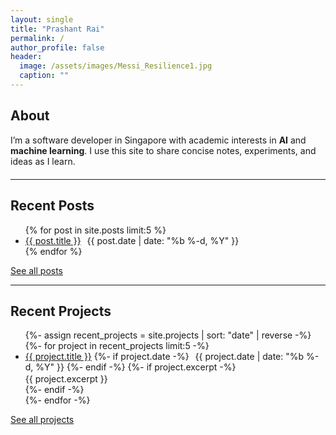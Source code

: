 ```yaml
---
layout: single
title: "Prashant Rai"
permalink: /
author_profile: false
header:
  image: /assets/images/Messi_Resilience1.jpg
  caption: ""
---
```



## About

I’m a software developer in Singapore with academic interests in **AI** and **machine learning**. I use this site to share concise notes, experiments, and ideas as I learn.

<!-- Icon-only social row -->
<div class="social-inline" style="margin: 0.75rem 0 1.25rem 0; font-size: 1.5rem;">
  <a href="mailto:kprashantrai@gmail.com" aria-label="Email" style="text-decoration:none; margin-right:14px;">
    <i class="fas fa-envelope"></i>
  </a>
  <a href="https://www.linkedin.com/in/whysoshant/" target="_blank" rel="noopener" aria-label="LinkedIn" style="text-decoration:none; margin-right:14px;">
    <i class="fab fa-linkedin"></i>
  </a>
  <a href="https://github.com/whysoshant" target="_blank" rel="noopener" aria-label="GitHub" style="text-decoration:none;">
    <i class="fab fa-github"></i>
  </a>
</div>


---

## Recent Posts

<ul>
{% for post in site.posts limit:5 %}
  <li>
    <a href="{{ post.url | relative_url }}">{{ post.title }}</a>
    <span class="page__meta" style="margin-left:6px;">{{ post.date | date: "%b %-d, %Y" }}</span>
  </li>
{% endfor %}
</ul>

<p><a class="btn" href="/blog/">See all posts</a></p>

---

## Recent Projects

<ul>
{%- assign recent_projects = site.projects | sort: "date" | reverse -%}
{%- for project in recent_projects limit:5 -%}
  <li>
    <a href="{{ project.url | relative_url }}">{{ project.title }}</a>
    {%- if project.date -%}
      <span class="page__meta" style="margin-left:6px;">{{ project.date | date: "%b %-d, %Y" }}</span>
    {%- endif -%}
    {%- if project.excerpt -%}
      <div class="archive__item-excerpt" style="margin-top:2px;">{{ project.excerpt }}</div>
    {%- endif -%}
  </li>
{%- endfor -%}
</ul>

<p><a class="btn" href="/projects/">See all projects</a></p>
